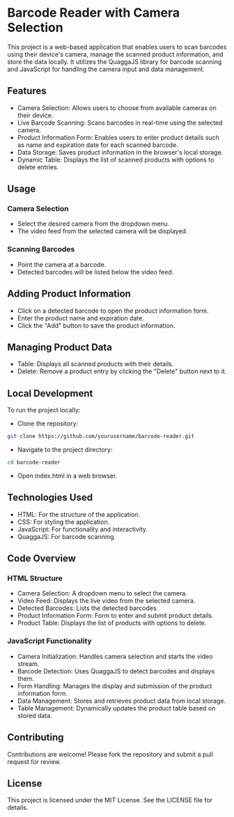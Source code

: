 # Barcode Reader with Camera Selection

This project is a web-based application that enables users to scan barcodes using their device's camera, manage the scanned product information, and store the data locally. It utilizes the QuaggaJS library for barcode scanning and JavaScript for handling the camera input and data management.

## Features

- Camera Selection: Allows users to choose from available cameras on their device.
- Live Barcode Scanning: Scans barcodes in real-time using the selected camera.
- Product Information Form: Enables users to enter product details such as name and expiration date for each scanned barcode.
- Data Storage: Saves product information in the browser's local storage.
- Dynamic Table: Displays the list of scanned products with options to delete entries.

## Usage

### Camera Selection

- Select the desired camera from the dropdown menu.
- The video feed from the selected camera will be displayed.

### Scanning Barcodes

- Point the camera at a barcode.
- Detected barcodes will be listed below the video feed.

## Adding Product Information

- Click on a detected barcode to open the product information form.
- Enter the product name and expiration date.
- Click the "Add" button to save the product information.

## Managing Product Data

- Table: Displays all scanned products with their details.
- Delete: Remove a product entry by clicking the "Delete" button next to it.

## Local Development

To run the project locally:

- Clone the repository:

```bash
git clone https://github.com/yourusername/barcode-reader.git
```

- Navigate to the project directory:

```bash
cd barcode-reader
```

- Open index.html in a web browser.

## Technologies Used

- HTML: For the structure of the application.
- CSS: For styling the application.
- JavaScript: For functionality and interactivity.
- QuaggaJS: For barcode scanning.

## Code Overview

### HTML Structure

- Camera Selection: A dropdown menu to select the camera.
- Video Feed: Displays the live video from the selected camera.
- Detected Barcodes: Lists the detected barcodes.
- Product Information Form: Form to enter and submit product details.
- Product Table: Displays the list of products with options to delete.

### JavaScript Functionality

- Camera Initialization: Handles camera selection and starts the video stream.
- Barcode Detection: Uses QuaggaJS to detect barcodes and displays them.
- Form Handling: Manages the display and submission of the product information form.
- Data Management: Stores and retrieves product data from local storage.
- Table Management: Dynamically updates the product table based on stored data.

## Contributing

Contributions are welcome! Please fork the repository and submit a pull request for review.

## License

This project is licensed under the MIT License. See the LICENSE file for details.
